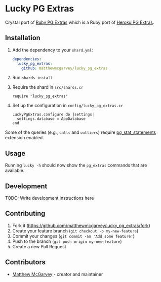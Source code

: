 # Lucky PG Extras

Crystal port of [Ruby PG Extras](https://github.com/pawurb/ruby-pg-extras) which is a Ruby port of [Heroku PG Extras](https://github.com/heroku/heroku-pg-extras).

## Installation

1. Add the dependency to your `shard.yml`:

   ```yaml
   dependencies:
     lucky_pg_extras:
       github: matthewmcgarvey/lucky_pg_extras
   ```

2. Run `shards install`
3. Require the shard in `src/shards.cr`

   ```crystal
   require "lucky_pg_extras"
   ```

4. Set up the configuration in `config/lucky_pg_extras.cr`

   ```crystal
   LuckyPgExtras.configure do |settings|
     settings.database = AppDatabase
   end
   ```

Some of the queries (e.g., `calls` and `outliers`) require [pg_stat_statements](https://www.postgresql.org/docs/current/pgstatstatements.html) extension enabled.

## Usage

Running `lucky -h` should now show the `pg_extras` commands that are available.

## Development

TODO: Write development instructions here

## Contributing

1. Fork it (<https://github.com/matthewmcgarvey/lucky_pg_extras/fork>)
2. Create your feature branch (`git checkout -b my-new-feature`)
3. Commit your changes (`git commit -am 'Add some feature'`)
4. Push to the branch (`git push origin my-new-feature`)
5. Create a new Pull Request

## Contributors

- [Matthew McGarvey](https://github.com/matthewmcgarvey) - creator and maintainer
